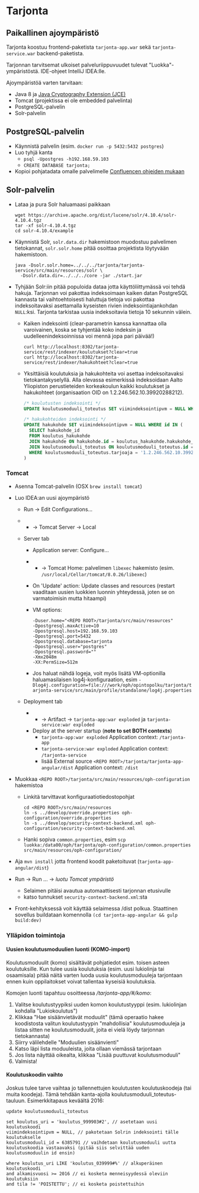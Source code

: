 # Tarjonta

## Paikallinen ajoympäristö

Tarjonta koostuu frontend-paketista `tarjonta-app.war` sekä
`tarjonta-service.war` backend-paketista.

Tarjonnan tarvitsemat ulkoiset palveluriippuvuudet tulevat
"Luokka"-ympäristöstä. IDE-ohjeet IntelliJ IDEA:lle.

Ajoympäristöä varten tarvitaan:

- Java 8 ja [Java Cryptography Extension (JCE)](http://www.oracle.com/technetwork/java/javase/downloads/jce8-download-2133166.html)
- Tomcat (projektissa ei ole embedded palvelinta)
- PostgreSQL-palvelin
- Solr-palvelin


## PostgreSQL-palvelin

- Käynnistä palvelin (esim. `docker run -p 5432:5432 postgres`)
- Luo tyhjä kanta
  - `psql -Upostgres -h192.168.59.103`
  - `CREATE DATABASE tarjonta;`
- Kopioi pohjatadata omalle palvelimelle [Confluencen ohjeiden mukaan](https://confluence.oph.ware.fi/confluence/display/TEK/Tarjontapalvelu)


## Solr-palvelin

- Lataa ja pura Solr haluamaasi paikkaan

  ```
  wget https://archive.apache.org/dist/lucene/solr/4.10.4/solr-4.10.4.tgz
  tar -xf solr-4.10.4.tgz
  cd solr-4.10.4/example
  ```

- Käynnistä Solr, `solr.data.dir` hakemistoon muodostuu palvelimen tietokannat,
  `solr.solr.home` pitää osoittaa projektista löytyvään hakemistoon.

  ```
  java -Dsolr.solr.home=../../../tarjonta/tarjonta-service/src/main/resources/solr \
    -Dsolr.data.dir=../../../core -jar ./start.jar
  ```

- Tyhjään Solr:iin pitää populoida dataa jotta käyttöliittymässä voi tehdä
  hakuja. Tarjonnan voi pakottaa indeksoimaan kaiken datan PostgreSQL
  kannasta tai vaihtoehtoisesti haluttuja tietoja voi pakottaa indeksoitavaksi
  asettamalla kyseisten rivien indeksointiajankohdan `NULL`:ksi. Tarjonta
  tarkistaa uusia indeksoitavia tietoja 10 sekunnin välein.

  - Kaiken indeksointi (clear-parametrin kanssa kannattaa olla varoivainen,
    koska se tyhjentää koko indeksin ja uudelleenindeksoinnissa voi mennä jopa pari päivää!)

    ```
    curl http://localhost:8302/tarjonta-service/rest/indexer/koulutukset?clear=true
    curl http://localhost:8302/tarjonta-service/rest/indexer/hakukohteet?clear=true
    ```

  - Yksittäisiä koulutuksia ja hakukohteita voi asettaa indeksoitavaksi tietokantakyselyllä.
  Alla olevassa esimerkissä indeksoidaan Aalto Yliopiston perustieteiden korkeakoulun kaikki
  koulutukset ja hakukohteet (organisaation OID on 1.2.246.562.10.39920288212).

    ```sql
    /* koulutusten indeksointi */
    UPDATE koulutusmoduuli_toteutus SET viimindeksointipvm = NULL WHERE tarjoaja = '1.2.246.562.10.39920288212';
    
    /* hakukohteiden indeksointi */
    UPDATE hakukohde SET viimindeksointipvm = NULL WHERE id IN (
      SELECT hakukohde_id
      FROM koulutus_hakukohde
      JOIN hakukohde ON hakukohde.id = koulutus_hakukohde.hakukohde_id
      JOIN koulutusmoduuli_toteutus ON koulutusmoduuli_toteutus.id = koulutus_hakukohde.koulutus_id
      WHERE koulutusmoduuli_toteutus.tarjoaja = '1.2.246.562.10.39920288212'
    )
    ```


### Tomcat

- Asenna Tomcat-palvelin (OSX `brew install tomcat`)
- Luo IDEA:an uusi ajoympäristö
  - Run -> Edit Configurations...
  - + -> Tomcat Server -> Local
  - Server tab
    - Application server: Configure...
    - + -> Tomcat Home: palvelimen `libexec` hakemisto (esim.
      `/usr/local/Cellar/tomcat/8.0.26/libexec`)
    - On 'Update' action: Update classes and resources (restart vaaditaan
      uusien luokkien luonnin yhteydessä, joten se on varmatoimisin mutta
      hitaampi)
    - VM options:

      ```
      -Duser.home="<REPO ROOT>/tarjonta/src/main/resources"
      -Dpostgresql.maxActive=10
      -Dpostgresql.host=192.168.59.103
      -Dpostgresql.port=5432
      -Dpostgresql.database=tarjonta
      -Dpostgresql.user="postgres"
      -Dpostgresql.password=""
      -Xmx2048m
      -XX:PermSize=512m
      ```
    - Jos haluat nähdä logeja, voit myös lisätä VM-optionilla haluamasilaisen log4j-konfiguraation, esim
    `-Dlog4j.configuration=file:///work/oph/opintopolku/tarjonta/tarjonta-service/src/main/profile/standalone/log4j.properties`

  - Deployment tab
    - + -> Artifact -> `tarjonta-app:war exploded` ja `tarjonta-service:war exploded`
    - Deploy at the server startup (**note to set BOTH contexts**)
      - `tarjonta-app:war exploded` Application context: `/tarjonta-app`
      - `tarjonta-service:war exploded` Application context:
        `/tarjonta-service`
      - lisää External source `<REPO ROOT>/tarjonta/tarjonta-app-angular/dist` Application context: `/dist`
- Muokkaa `<REPO ROOT>/tarjonta/src/main/resources/oph-configuration` hakemistoa
  - Linkitä tarvittavat konfiguraatiotiedostopohjat

    ```
    cd <REPO ROOT>/src/main/resources
    ln -s ../develop/override.properties oph-configuration/override.properties
    ln -s ../develop/security-context-backend.xml oph-configuration/security-context-backend.xml
    ```
  - Hanki sopiva `common.properties`, esim
  `scp luokka:/data00/oph/tarjonta/oph-configuration/common.properties src/main/resources/oph-configuration/`

- Aja `mvn install` jotta frontend koodit paketoituvat (`tarjonta-app-angular/dist`)
- Run -> Run ... -> *luotu Tomcat ympäristö*
  - Selaimen pitäisi avautua automaattisesti tarjonnan etusivulle
  - katso tunnukset `security-context-backend.xml`:sta
- Front-kehityksessä voit käyttää selaimessa /dist polkua. Staattinen sovellus buildataan komennolla `(cd tarjonta-app-angular && gulp build:dev)`

### Ylläpidon toimintoja

#### Uusien koulutusmoduulien luonti (KOMO-import)

Koulutusmoduulit (komo) sisältävät pohjatiedot esim. toisen asteen koulutuksille.
Kun tulee uusia koulutuksia (esim. uusi lukiolinja tai osaamisala)
pitää näitä varten luoda uusia koulutusmoduuleja tarjontaan ennen kuin oppilaitokset
voivat tallentaa kyseisiä koulutuksia.

Komojen luonti tapahtuu osoitteessa */tarjonta-app/#/komo*:

1. Valitse koulutustyypiksi uuden komon koulutustyyppi (esim. lukiolinjan kohdalla "Lukiokoulutus")
2. Klikkaa "Hae sisäänvietävät moduulit" (tämä operaatio hakee koodistosta valitun koulutustyypin
"mahdollisia" koulutusmoduuleja ja listaa sitten ne koulutusmoduulit, joita ei vielä löydy tarjonnan tietokannasta)
3. Siirry välilehdelle "Moduulien sisäänvienti"
4. Katso läpi lista moduuleista, joita ollaan viemässä tarjontaan
5. Jos lista näyttää oikealta, klikkaa "Lisää puuttuvat koulutusmoduuli"
6. Valmista!


#### Koulutuskoodin vaihto

Joskus tulee tarve vaihtaa jo tallennettujen koulutusten koulutuskoodeja (tai muita koodeja). Tämä tehdään kanta-ajolla koulutusmoduuli_toteutus-tauluun. Esimerkkitapaus keväältä 2016:

```
update koulutusmoduuli_toteutus

set koulutus_uri = 'koulutus_999903#2', // asetetaan uusi koulutuskoodi
viimindeksointipvm = NULL, // pakotetaan Solrin indeksointi tälle koulutukselle
koulutusmoduuli_id = 6385791 // vaihdetaan koulutusmoduuli uutta koulutuskoodia vastaavaksi (pitää siis selvittää uuden koulutusmoduulin id ensin)

where koulutus_uri LIKE 'koulutus_039999#%' // alkuperäinen koulutuskoodi
and alkamisvuosi >= 2016 // ei kosketa menneisyydessä oleviin koulutuksiin
and tila != 'POISTETTU'; // ei kosketa poistettuihin
```
